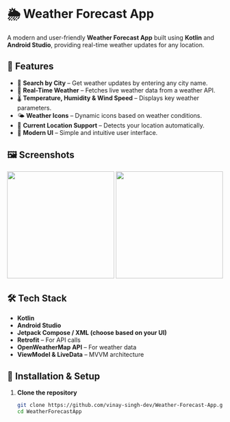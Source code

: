 # 🌦️ Weather Forecast App

A modern and user-friendly **Weather Forecast App** built using **Kotlin** and **Android Studio**, providing real-time weather updates for any location. 

## 🚀 Features

- 📍 **Search by City** – Get weather updates by entering any city name.
- 📡 **Real-Time Weather** – Fetches live weather data from a weather API.
- 🌡 **Temperature, Humidity & Wind Speed** – Displays key weather parameters.
- 🌤 **Weather Icons** – Dynamic icons based on weather conditions.
- 📌 **Current Location Support** – Detects your location automatically.
- 🎨 **Modern UI** – Simple and intuitive user interface.

## 🖼️ Screenshots

<img src="screenshots/home.png" width="250"> <img src="screenshots/search.png" width="250">  



## 🛠️ Tech Stack

- **Kotlin**
- **Android Studio**
- **Jetpack Compose / XML (choose based on your UI)**
- **Retrofit** – For API calls
- **OpenWeatherMap API** – For weather data
- **ViewModel & LiveData** – MVVM architecture

## 🔧 Installation & Setup

1. **Clone the repository**  
   ```sh
   git clone https://github.com/vinay-singh-dev/Weather-Forecast-App.git
   cd WeatherForecastApp
